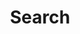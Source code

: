 ---
title: "Search" # in any language you want
layout: "search" # is necessary
# url: "/archive"
# description: "Description for Search"
summary: "Search"
placeholder: "Enter your search query"
---